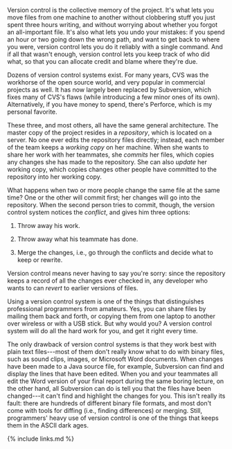 ---
---

Version control is the collective memory of the project. It's what lets you move
files from one machine to another without clobbering stuff you just spent three
hours writing, and without worrying about whether you forgot an all-important
file. It's also what lets you undo your mistakes: if you spend an hour or two
going down the wrong path, and want to get back to where you were, version
control lets you do it reliably with a single command. And if all that wasn't
enough, version control lets you keep track of who did what, so that you can
allocate credit and blame where they're due.

Dozens of version control systems exist. For many years, CVS was the workhorse
of the open source world, and very popular in commercial projects as well. It
has now largely been replaced by Subversion, which fixes many of CVS's flaws
(while introducing a few minor ones of its own). Alternatively, if you have
money to spend, there's Perforce, which is my personal favorite.

These three, and most others, all have the same general architecture.  The
master copy of the project resides in a *repository*, which is located on a
server. No one ever edits the repository files directly; instead, each member of
the team keeps a *working copy* on her machine. When she wants to share her work
with her teammates, she *commits* her files, which copies any changes she has
made to the repository. She can also *update* her working copy, which copies
changes other people have committed to the repository into her working copy.

What happens when two or more people change the same file at the same time? One
or the other will commit first; her changes will go into the repository. When
the second person tries to commit, though, the version control system notices
the *conflict*, and gives him three options:

1.  Throw away his work.

2.  Throw away what his teammate has done.

3.  Merge the changes, i.e., go through the conflicts and decide what to keep or
    rewrite.

Version control means never having to say you're sorry: since the repository
keeps a record of all the changes ever checked in, any developer who wants to
can *revert* to earlier versions of files.

Using a version control system is one of the things that distinguishes
professional programmers from amateurs. Yes, you can share files by mailing them
back and forth, or copying them from one laptop to another over wireless or with
a USB stick. But why would you? A version control system will do all the hard
work for you, and get it right every time.

The only drawback of version control systems is that they work best with plain
text files---most of them don't really know what to do with binary files, such
as sound clips, images, or Microsoft Word documents. When changes have been made
to a Java source file, for example, Subversion can find and display the lines
that have been edited. When you and your teammates all edit the Word version of
your final report during the same boring lecture, on the other hand, all
Subversion can do is tell you that the files have been changed---it can't find
and highlight the changes for you. This isn't really its fault: there are
hundreds of different binary file formats, and most don't come with tools for
diffing (i.e., finding differences) or merging. Still, programmers' heavy use of
version control is one of the things that keeps them in the ASCII dark ages.

{% include links.md %}
